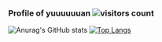 <!--### Hi there 👋-->

<!--![Anurag's GitHub stats](https://github-readme-stats.vercel.app/api?username=yuuuuuuan&show_icons=true&count_private=true&show_icons=true)-->
### Profile of yuuuuuuan    ![visitors count](https://visitors-by-url-pls-dont-use-this-in-your-repo.vercel.app/`yuuuuuuan`-github-readme)
![Anurag's GitHub stats](https://github-readme-stats.vercel.app/api?username=yuuuuuuan&show_icons=true&count_private=true&include_all_commits=false&line_height=20&rank_icon=percentile&rank_icon=default)
[![Top Langs](https://github-readme-stats.vercel.app/api/top-langs?username=yuuuuuuan&layout=compact&exclude_repo=RT_boat&exclude_repo=tintinland_solidity&card_width=300&hide=SCSS,HTML)](https://github.com/anuraghazra/github-readme-stats)
